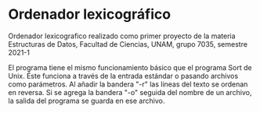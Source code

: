 # Ordenador lexicográfico
Ordenador lexicografico realizado como primer proyecto de la materia Estructuras de Datos, Facultad de Ciencias, UNAM, grupo 7035, semestre 2021-1

El programa tiene el mismo funcionamiento básico que el programa Sort de Unix. Éste funciona a través de la entrada estándar o pasando archivos como parámetros. Al añadir la bandera "-r" las lineas del texto se ordenan en reversa. Si se agrega la bandera "-o" seguida del nombre de un archivo, la salida del programa se guarda en ese archivo.
